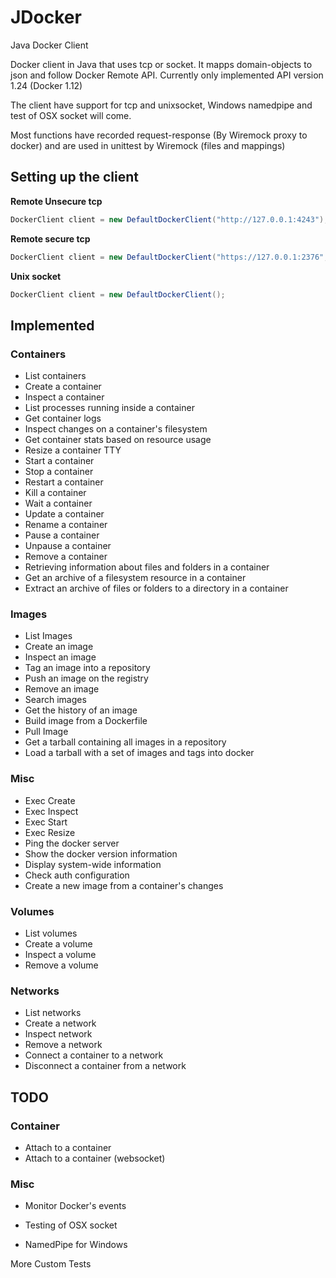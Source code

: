 # JDocker
Java Docker Client

Docker client in Java that uses tcp or socket. It mapps domain-objects to json and follow Docker Remote API.
Currently only implemented API version 1.24 (Docker 1.12)

The client have support for tcp and unixsocket, Windows namedpipe and test of OSX socket will come.

Most functions have recorded request-response (By Wiremock proxy to docker) and are used in unittest by Wiremock (files and mappings)


## Setting up the client

**Remote Unsecure tcp**
```java
DockerClient client = new DefaultDockerClient("http://127.0.0.1:4243");
```
**Remote secure tcp**
```java
DockerClient client = new DefaultDockerClient("https://127.0.0.1:2376", "/path/to/ssl/certs");
```
**Unix socket**
```java
DockerClient client = new DefaultDockerClient();
```



## Implemented

### Containers
* List containers
* Create a container
* Inspect a container
* List processes running inside a container
* Get container logs
* Inspect changes on a container's filesystem
* Get container stats based on resource usage
* Resize a container TTY
* Start a container
* Stop a container
* Restart a container
* Kill a container
* Wait a container
* Update a container
* Rename a container
* Pause a container
* Unpause a container
* Remove a container
* Retrieving information about files and folders in a container
* Get an archive of a filesystem resource in a container
* Extract an archive of files or folders to a directory in a container


### Images
* List Images
* Create an image
* Inspect an image
* Tag an image into a repository
* Push an image on the registry
* Remove an image
* Search images
* Get the history of an image
* Build image from a Dockerfile
* Pull Image
* Get a tarball containing all images in a repository
* Load a tarball with a set of images and tags into docker

### Misc
* Exec Create
* Exec Inspect
* Exec Start
* Exec Resize
* Ping the docker server
* Show the docker version information
* Display system-wide information
* Check auth configuration
* Create a new image from a container's changes


### Volumes
* List volumes
* Create a volume
* Inspect a volume
* Remove a volume


### Networks
* List networks
* Create a network
* Inspect network
* Remove a network
* Connect a container to a network
* Disconnect a container from a network

## TODO

### Container
* Attach to a container
* Attach to a container (websocket)

### Misc
* Monitor Docker's events


* Testing of OSX socket
* NamedPipe for Windows

More Custom Tests
